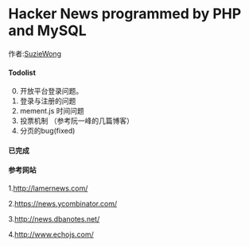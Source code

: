 Hacker News programmed by PHP and MySQL
=======================================

    
作者:[SuzieWong](http://www.imsuzie.com)
    
    


#### Todolist

0. 开放平台登录问题。
1. 登录与注册的问题
2. mement.js 时间问题
3. 投票机制 （参考阮一峰的几篇博客）
4. 分页的bug(fixed)

#### 已完成


    

#### 参考网站

1.http://lamernews.com/ 

2.https://news.ycombinator.com/ 

3.http://news.dbanotes.net/ 

4.http://www.echojs.com/ 